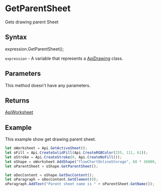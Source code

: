 # GetParentSheet

Gets drawing parent Sheet

## Syntax

expression.GetParentSheet();

`expression` - A variable that represents a [ApiDrawing](../ApiDrawing.md) class.

## Parameters

This method doesn't have any parameters.

## Returns

[ApiWorksheet](../../ApiWorksheet/ApiWorksheet.md)

## Example

This example show get drawing parent sheet.

```javascript
let oWorksheet = Api.GetActiveSheet();
let oFill = Api.CreateSolidFill(Api.CreateRGBColor(255, 111, 61));
let oStroke = Api.CreateStroke(0, Api.CreateNoFill());
let oShape = oWorksheet.AddShape("flowChartOnlineStorage", 60 * 36000, 35 * 36000, oFill, oStroke, 0, 2 * 36000, 0, 3 * 36000);
let oParentSheet = oShape.GetParentSheet();

let oDocContent = oShape.GetDocContent();
let oParagraph = oDocContent.GetElement(0);
oParagraph.AddText("Parent sheet name is " + oParentSheet.GetName());
```
